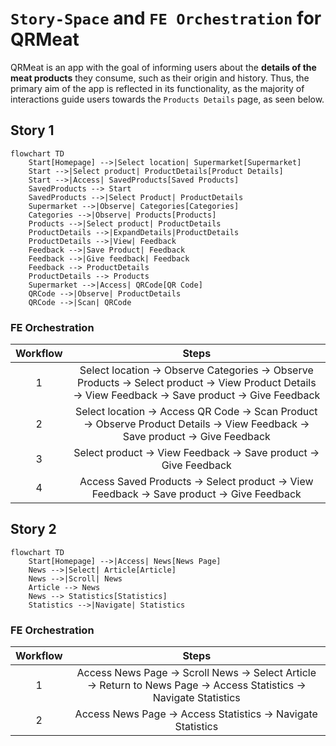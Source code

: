 # `Story-Space` and `FE Orchestration` for QRMeat
QRMeat is an app with the goal of informing users about the **details of the meat products** they consume, such as their origin and history. Thus, the primary aim of the app is reflected in its functionality, as the majority of interactions guide users towards the `Products Details` page, as seen below.

## Story 1
```mermaid
flowchart TD
    Start[Homepage] -->|Select location| Supermarket[Supermarket]
    Start -->|Select product| ProductDetails[Product Details]
    Start -->|Access| SavedProducts[Saved Products]
    SavedProducts --> Start
    SavedProducts -->|Select Product| ProductDetails
    Supermarket -->|Observe| Categories[Categories]
    Categories -->|Observe| Products[Products]
    Products -->|Select product| ProductDetails
    ProductDetails -->|ExpandDetails|ProductDetails
    ProductDetails -->|View| Feedback
    Feedback -->|Save Product| Feedback
    Feedback -->|Give feedback| Feedback
    Feedback --> ProductDetails
    ProductDetails --> Products
    Supermarket -->|Access| QRCode[QR Code]
    QRCode -->|Observe| ProductDetails
    QRCode -->|Scan| QRCode
```

### FE Orchestration

| Workflow  | Steps                                                                                 |
|:-----------:|:-------------------------------------------------------------------------------------:|
|     1       | Select location → Observe Categories → Observe Products → Select product → View Product Details  → View Feedback → Save product → Give Feedback      |
|     2       | Select location → Access QR Code → Scan Product → Observe Product Details → View Feedback → Save product → Give Feedback |
|     3       | Select product → View Feedback → Save product → Give Feedback |
|     4       | Access Saved Products → Select product → View Feedback → Save product → Give Feedback |


## Story 2
```mermaid
flowchart TD
    Start[Homepage] -->|Access| News[News Page]
    News -->|Select| Article[Article]
    News -->|Scroll| News
    Article --> News
    News --> Statistics[Statistics]
    Statistics -->|Navigate| Statistics

```

### FE Orchestration

| Workflow   | Steps                                                                                          |
|:-----------:|:----------------------------------------------------------------------------------------------:|
|     1       | Access News Page → Scroll News → Select Article → Return to News Page → Access Statistics → Navigate Statistics|
|     2       | Access News Page → Access Statistics → Navigate Statistics                        |

